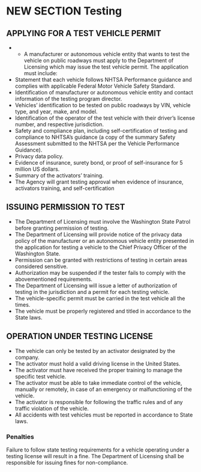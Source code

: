 
# NEW SECTION Testing

## APPLYING FOR A TEST VEHICLE PERMIT
- - A manufacturer or autonomous vehicle entity that wants to test the vehicle on public roadways must apply to the Department of Licensing which may issue the test vehicle permit. The application must include:
- Statement that each vehicle follows NHTSA Performance guidance and complies with applicable Federal Motor Vehicle Safety Standard.
- Identification of manufacturer or autonomous vehicle entity and contact information of the testing program director.
- Vehicles’ identification to be tested on public roadways by VIN, vehicle type, and year, make, and model.
- Identification of the operator of the test vehicle with their driver’s license number, and respective jurisdiction.
- Safety and compliance plan, including self-certification of testing and compliance to NHTSA’s guidance (a copy of the summary Safety Assessment submitted to the NHTSA per the Vehicle Performance Guidance).
- Privacy data policy.
- Evidence of insurance, surety bond, or proof of self-insurance for 5 million US dollars.
- Summary of the activators’ training.
- The Agency will grant testing approval when evidence of insurance, activators training, and self-certification


## ISSUING PERMISSION TO TEST
- The Department of Licensing must involve the Washington State Patrol before granting permission of testing.
- The Department of Licensing will provide notice of the privacy data policy of the manufacturer or an autonomous vehicle entity presented in the application for testing a vehicle to the Chief Privacy Officer of the Washington State.
- Permission can be granted with restrictions of testing in certain areas considered sensitive.
- Authorization may be suspended if the tester fails to comply with the abovementioned requirements.
- The Department of Licensing will issue a letter of authorization of testing in the jurisdiction and a permit for each testing vehicle.
- The vehicle-specific permit must be carried in the test vehicle all the times.
- The vehicle must be properly registered and titled in accordance to the State laws.



## OPERATION UNDER TESTING LICENSE
- The vehicle can only be tested by an activator designated by the company.
- The activator must hold a valid driving license in the United States.
- The activator must have received the proper training to manage the specific test vehicle.
- The activator must be able to take immediate control of the vehicle, manually or remotely, in case of an emergency or malfunctioning of the vehicle.
- The activator is responsible for following the traffic rules and of any traffic violation of the vehicle.
- All accidents with test vehicles must be reported in accordance to State laws.


### Penalties
Failure to follow state testing requirements for a vehicle operating under a testing license will result in a fine. 
The Department of Licensing shall be responsible for issuing fines for non-compliance. 
